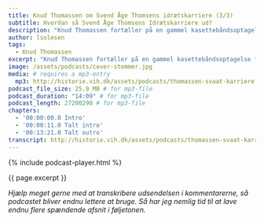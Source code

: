 ```yaml
---
title: Knud Thomassen om Svend Åge Thomsens idrætskarriere (3/3)
subtitle: Hvordan så Svend Åge Thomsens Idrætskarriere ud?
description: "Knud Thomassen fortæller på en gammel kasettebåndsoptagelse fra arkivet om Svend Åge Thomsens idrætskarriere."
author: lsolesen
tags:
  - Knud Thomassen
excerpt: "Knud Thomassen fortæller på en gammel kasettebåndsoptagelse fra arkivet om Svend Åge Thomsens idrætskarriere."
image: /assets/podcasts/cover-stemmer.jpg
media: # requires a mp3-entry
  mp3: http://historie.vih.dk/assets/podcasts/thomassen-svaat-karriere.mp3
podcast_file_size: 25.9 MB # for mp3-file
podcast_duration: "14:09" # for mp3-file
podcast_length: 27200290 # for mp3-file
chapters:
  - '00:00:00.0 Intro'
  - '00:00:11.0 Talt intro'
  - '00:13:21.0 Talt outro'
transcript: http://historie.vih.dk/assets/podcasts/thomassen-svaat-karriere.txt
---
```


{% include podcast-player.html %}

{{ page.excerpt }}

_Hjælp meget gerne med at transkribere udsendelsen i kommentarerne, så podcastet bliver endnu lettere at bruge. Så har jeg nemlig tid til at lave endnu flere spændende afsnit i føljetonen._

